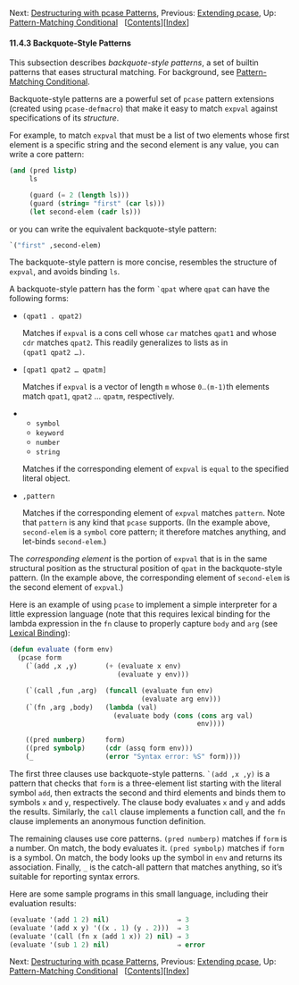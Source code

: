 

Next: [Destructuring with pcase Patterns](Destructuring-with-pcase-Patterns.html), Previous: [Extending pcase](Extending-pcase.html), Up: [Pattern-Matching Conditional](Pattern_002dMatching-Conditional.html)   \[[Contents](index.html#SEC_Contents "Table of contents")]\[[Index](Index.html "Index")]

#### 11.4.3 Backquote-Style Patterns

This subsection describes *backquote-style patterns*, a set of builtin patterns that eases structural matching. For background, see [Pattern-Matching Conditional](Pattern_002dMatching-Conditional.html).

Backquote-style patterns are a powerful set of `pcase` pattern extensions (created using `pcase-defmacro`) that make it easy to match `expval` against specifications of its *structure*.

For example, to match `expval` that must be a list of two elements whose first element is a specific string and the second element is any value, you can write a core pattern:

```lisp
(and (pred listp)
     ls
```

```lisp
     (guard (= 2 (length ls)))
     (guard (string= "first" (car ls)))
     (let second-elem (cadr ls)))
```

or you can write the equivalent backquote-style pattern:

```lisp
`("first" ,second-elem)
```

The backquote-style pattern is more concise, resembles the structure of `expval`, and avoids binding `ls`.

A backquote-style pattern has the form `` `qpat `` where `qpat` can have the following forms:

*   `(qpat1 . qpat2)`

    Matches if `expval` is a cons cell whose `car` matches `qpat1` and whose `cdr` matches `qpat2`. This readily generalizes to lists as in `(qpat1 qpat2 …)`.

*   `[qpat1 qpat2 … qpatm]`

    Matches if `expval` is a vector of length `m` whose `0`..`(m-1)`th elements match `qpat1`, `qpat2` … `qpatm`, respectively.

*   *   `symbol`
    *   `keyword`
    *   `number`
    *   `string`

    Matches if the corresponding element of `expval` is `equal` to the specified literal object.

*   `,pattern`

    Matches if the corresponding element of `expval` matches `pattern`. Note that `pattern` is any kind that `pcase` supports. (In the example above, `second-elem` is a `symbol` core pattern; it therefore matches anything, and let-binds `second-elem`.)

The *corresponding element* is the portion of `expval` that is in the same structural position as the structural position of `qpat` in the backquote-style pattern. (In the example above, the corresponding element of `second-elem` is the second element of `expval`.)

Here is an example of using `pcase` to implement a simple interpreter for a little expression language (note that this requires lexical binding for the lambda expression in the `fn` clause to properly capture `body` and `arg` (see [Lexical Binding](Lexical-Binding.html)):

```lisp
(defun evaluate (form env)
  (pcase form
    (`(add ,x ,y)       (+ (evaluate x env)
                           (evaluate y env)))
```

```lisp
    (`(call ,fun ,arg)  (funcall (evaluate fun env)
                                 (evaluate arg env)))
    (`(fn ,arg ,body)   (lambda (val)
                          (evaluate body (cons (cons arg val)
                                               env))))
```

```lisp
    ((pred numberp)     form)
    ((pred symbolp)     (cdr (assq form env)))
    (_                  (error "Syntax error: %S" form))))
```

The first three clauses use backquote-style patterns. `` `(add ,x ,y) `` is a pattern that checks that `form` is a three-element list starting with the literal symbol `add`, then extracts the second and third elements and binds them to symbols `x` and `y`, respectively. The clause body evaluates `x` and `y` and adds the results. Similarly, the `call` clause implements a function call, and the `fn` clause implements an anonymous function definition.

The remaining clauses use core patterns. `(pred numberp)` matches if `form` is a number. On match, the body evaluates it. `(pred symbolp)` matches if `form` is a symbol. On match, the body looks up the symbol in `env` and returns its association. Finally, `_` is the catch-all pattern that matches anything, so it’s suitable for reporting syntax errors.

Here are some sample programs in this small language, including their evaluation results:

```lisp
(evaluate '(add 1 2) nil)                 ⇒ 3
(evaluate '(add x y) '((x . 1) (y . 2)))  ⇒ 3
(evaluate '(call (fn x (add 1 x)) 2) nil) ⇒ 3
(evaluate '(sub 1 2) nil)                 ⇒ error
```

Next: [Destructuring with pcase Patterns](Destructuring-with-pcase-Patterns.html), Previous: [Extending pcase](Extending-pcase.html), Up: [Pattern-Matching Conditional](Pattern_002dMatching-Conditional.html)   \[[Contents](index.html#SEC_Contents "Table of contents")]\[[Index](Index.html "Index")]
